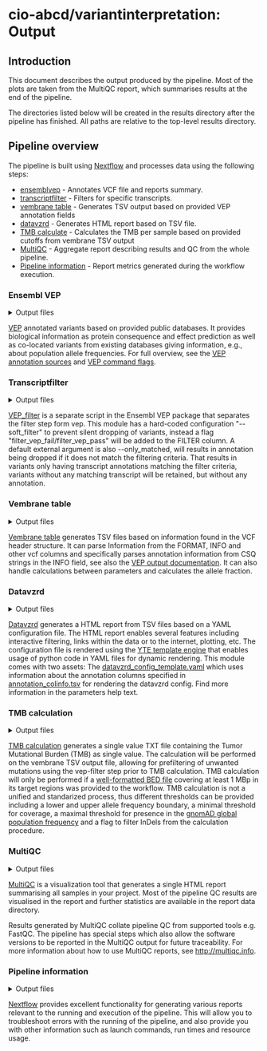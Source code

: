 # cio-abcd/variantinterpretation: Output

## Introduction

This document describes the output produced by the pipeline. Most of the plots are taken from the MultiQC report, which summarises results at the end of the pipeline.

The directories listed below will be created in the results directory after the pipeline has finished. All paths are relative to the top-level results directory.

<!-- TODO nf-core: Write this documentation describing your workflow's output -->

## Pipeline overview

The pipeline is built using [Nextflow](https://www.nextflow.io/) and processes data using the following steps:

- [ensemblvep](#ensemblvep) - Annotates VCF file and reports summary.
- [transcriptfilter](#transcriptfilter) - Filters for specific transcripts.
- [vembrane table](#vembranetable) - Generates TSV output based on provided VEP annotation fields
- [datavzrd](#datavzrd) - Generates HTML report based on TSV file.
- [TMB calculate](#tmbcalculate) - Calculates the TMB per sample based on provided cutoffs from vembrane TSV output
- [MultiQC](#multiqc) - Aggregate report describing results and QC from the whole pipeline.
- [Pipeline information](#pipeline-information) - Report metrics generated during the workflow execution.

### Ensembl VEP

<details markdown="1">
<summary>Output files</summary>

- `ensemblvep/`
  - `*.summary.html`: Summary VEP report.
  - `*.vcf.gz`: Gzipped VCF file containing the input variants annotated with VEP. The CSQ string gives information about added columns by VEP.
  </details>

[VEP](https://www.ensembl.org/info/docs/tools/vep/index.html) annotated variants based on provided public databases. It provides biological information as protein consequence and effect prediction as well as co-located variants from existing databases giving information, e.g., about population allele frequencies. For full overview, see the [VEP annotation sources](https://www.ensembl.org/info/docs/tools/vep/script/vep_cache.html) and [VEP command flags](https://www.ensembl.org/info/docs/tools/vep/script/vep_options.html).

### Transcriptfilter

<details markdown="1">
<summary>Output files</summary>

- `ensemblvep/`
  - `*.filt.vcf`: VCF file with all variants and additional FILTER column flag.
  </details>

[VEP_filter](https://www.ensembl.org/info/docs/tools/vep/script/vep_filter.html) is a separate script in the Ensembl VEP package that separates the filter step form vep. This module has a hard-coded configuration "--soft_filter" to prevent silent dropping of variants, instead a flag "filter_vep_fail/filter_vep_pass" will be added to the FILTER column. A default external argument is also --only_matched, will results in annotation being dropped if it does not match the filtering criteria. That results in variants only having transcript annotations matching the filter criteria, variants without any matching transcript will be retained, but without any annotation.

### Vembrane table

<details markdown="1">
<summary>Output files</summary>

- `vembrane/`
  - `*.tsv`: TSV file containing all fields provided by --extraction_fields, default: CHROM, POS, REF, ALT
  </details>

[Vembrane table](https://github.com/vembrane/vembrane#readme) generates TSV files based on information found in the VCF header structure. It can parse Information from the FORMAT, INFO and other vcf columns and specifically parses annotation information from CSQ strings in the INFO field, see also the [VEP output documentation](https://www.ensembl.org/info/docs/tools/vep/vep_formats.html#output). It can also handle calculations between parameters and calculates the allele fraction.

### Datavzrd

<details markdown="1">
<summary>Output files</summary>

- `datavzrd/`
  - `report_*/`: Folder containing HTML and Excel file for final report. Index.html contains main HTML report file.
  </details>

[Datavzrd](https://github.com/datavzrd/datavzrd#readme) generates a HTML report from TSV files based on a YAML configuration file. The HTML report enables several features including interactive filtering, links within the data or to the internet, plotting, etc.
The configuration file is rendered using the [YTE template engine](https://github.com/yte-template-engine/yte#readme) that enables usage of python code in YAML files for dynamic rendering.
This module comes with two assets: The [datavzrd_config_template.yaml](../assets/datavzrd_config_template.yaml) which uses information about the annotation columns specified in [annotation_colinfo.tsv](../assets/annotation_colinfo.tsv) for rendering the datavzrd config. Find more information in the parameters help text.

### TMB calculation

<details markdown="1">
<summary>Output files</summary>

- `tmb/`
  - `*.txt`: Single value TXT file containing the TMB value calculated from the vembrane TSV output after applying allele frequency, coverage and population frequency thresholds.
  - `*.png`: Non-interactive Barplot visualizing the count of mutations against their respective allele frequency
  </details>

[TMB calculation](bin/calculate_TMB.py) generates a single value TXT file containing the Tumor Mutational Burden (TMB) as single value. The calculation will be performed on the vembrane TSV output file, allowing for prefiltering of unwanted mutations using the vep-filter step prior to TMB calculation. TMB calculation will only be performed if a [well-formatted BED file](https://genome.ucsc.edu/FAQ/FAQformat.html#format1) covering at least 1 MBp in its target regions was provided to the workflow. TMB calculation is not a unified and standarized process, thus different thresholds can be provided including a lower and upper allele frequency boundary, a minimal threshold for coverage, a maximal threshold for presence in the [gnomAD global population frequency](https://gnomad.broadinstitute.org/) and a flag to filter InDels from the calculation procedure.

### MultiQC

<details markdown="1">
<summary>Output files</summary>

- `multiqc/`
  - `multiqc_report.html`: a standalone HTML file that can be viewed in your web browser.
  - `multiqc_data/`: directory containing parsed statistics from the different tools used in the pipeline.
  - `multiqc_plots/`: directory containing static images from the report in various formats.

</details>

[MultiQC](http://multiqc.info) is a visualization tool that generates a single HTML report summarising all samples in your project. Most of the pipeline QC results are visualised in the report and further statistics are available in the report data directory.

Results generated by MultiQC collate pipeline QC from supported tools e.g. FastQC. The pipeline has special steps which also allow the software versions to be reported in the MultiQC output for future traceability. For more information about how to use MultiQC reports, see <http://multiqc.info>.

### Pipeline information

<details markdown="1">
<summary>Output files</summary>

- `pipeline_info/`
  - Reports generated by Nextflow: `execution_report.html`, `execution_timeline.html`, `execution_trace.txt` and `pipeline_dag.dot`/`pipeline_dag.svg`.
  - Reports generated by the pipeline: `pipeline_report.html`, `pipeline_report.txt` and `software_versions.yml`. The `pipeline_report*` files will only be present if the `--email` / `--email_on_fail` parameter's are used when running the pipeline.
  - Reformatted samplesheet files used as input to the pipeline: `samplesheet.valid.csv`.

</details>

[Nextflow](https://www.nextflow.io/docs/latest/tracing.html) provides excellent functionality for generating various reports relevant to the running and execution of the pipeline. This will allow you to troubleshoot errors with the running of the pipeline, and also provide you with other information such as launch commands, run times and resource usage.
